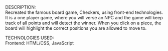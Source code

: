 DESCRIPTION: <br/>
Recreated the famous board game, Checkers, using front-end technologies. It is a one player game, where you will verse an NPC and the game will keep track of all points and will detect the winner. When you click on a piece, the board will highlight the correct positions you are allowed to move to. <br/>

TECHNOLOGIES USED: <br/>
Frontend: HTML/CSS, JavaScript
